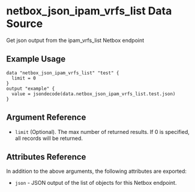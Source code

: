 # netbox\_json\_ipam\_vrfs\_list Data Source

Get json output from the ipam_vrfs_list Netbox endpoint

## Example Usage

```hcl
data "netbox_json_ipam_vrfs_list" "test" {
  limit = 0
}
output "example" {
  value = jsondecode(data.netbox_json_ipam_vrfs_list.test.json)
}
```

## Argument Reference

* ``limit`` (Optional). The max number of returned results. If 0 is specified, all records will be returned.

## Attributes Reference

In addition to the above arguments, the following attributes are exported:
* ``json`` - JSON output of the list of objects for this Netbox endpoint.

